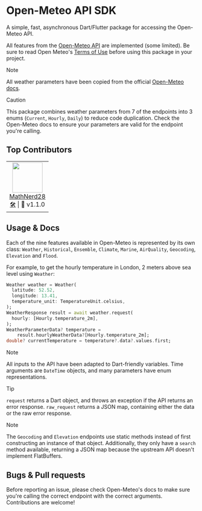 # Open-Meteo API SDK
A simple, fast, asynchronous Dart/Flutter package for accessing the Open-Meteo API.

All features from the [Open-Meteo API](https://open-meteo.com/en/features) are implemented (some limited).
Be sure to read Open Meteo's [Terms of Use](https://open-meteo.com/en/terms/) before using this package in your project.

> [!NOTE]
All weather parameters have been copied from the official [Open-Meteo docs](https://open-meteo.com/en/docs#api-documentation).

> [!CAUTION]
This package combines weather parameters from 7 of the endpoints into 3 enums (`Current`, `Hourly`, `Daily`) to reduce code duplication.
Check the Open-Meteo docs to ensure your parameters are valid for the endpoint you're calling.

## Top Contributors
 <table>
  <tr>
    <td align="center">
      <img valign="top" width="80px" src="https://avatars.githubusercontent.com/u/89086035?v=4" />
      <br>
      <a href="https://github.com/MathNerd28">MathNerd28</a>
      <br>
      <a href="https://github.com/neursh/open-meteo-dart/pulls?q=is%3Apr+author%3AMathNerd28">🛠️</a> | 💛 v1.1.0
    </td>
  </tr>
</table>

## Usage & Docs
Each of the nine features available in Open-Meteo is represented by its own class: `Weather`, `Historical`, `Ensemble`, `Climate`, `Marine`, `AirQuality`, `Geocoding`, `Elevation` and `Flood`.

For example, to get the hourly temperature in London, 2 meters above sea level using `Weather`:

```dart
Weather weather = Weather(
  latitude: 52.52,
  longitude: 13.41,
  temperature_unit: TemperatureUnit.celsius,
);
WeatherResponse result = await weather.request(
  hourly: [Hourly.temperature_2m],
);
WeatherParameterData? temperature =
    result.hourlyWeatherData?[Hourly.temperature_2m];
double? currentTemperature = temperature?.data?.values.first;
```

> [!NOTE]
All inputs to the API have been adapted to Dart-friendly variables.
Time arguments are `DateTime` objects, and many parameters have enum representations.

> [!TIP]
`request` returns a Dart object, and throws an exception if the API returns an error response.
`raw_request` returns a JSON map, containing either the data or the raw error response.

> [!NOTE]
The `Geocoding` and `Elevation` endpoints use static methods instead of first constructing an instance of that object.
Additionally, they only have a `search` method available, returning a JSON map because the upstream API doesn't implement FlatBuffers.


## Bugs & Pull requests
Before reporting an issue, please check Open-Meteo's docs to make sure you're calling the correct endpoint with the correct arguments.
Contributions are welcome!
